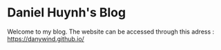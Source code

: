 # Daniel Huynh's Blog

Welcome to my blog. The website can be accessed through this adress : https://danywind.github.io/
